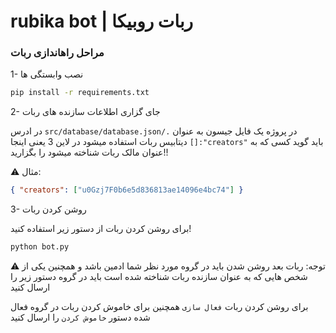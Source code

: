 # rubika bot | ربات روبیکا

### مراحل راهاندازی ربات

1- نصب وابستگی ها

```bash
pip install -r requirements.txt
```

2- جای گزاری اطلاعات سازنده های ربات

در ادرس `src/database/database.json/.` در پروژه یک فایل جیسون به عنوان دیتابیس ربات استفاده میشود در لاین 3 یعنی اینجا `[]:"creators"` باید گوید کسی که به عنوان مالک ربات شناخته میشود را بگزارید!!

⚠️ مثال:

```json
{ "creators": ["u0Gzj7F0b6e5d836813ae14096e4bc74"] }
```

3- روشن کردن ربات

برای روشن کردن ربات از دستور زیر استفاده کنید!

```bash
python bot.py
```

⚠️ توجه: ربات بعد روشن شدن باید در گروه مورد نظر شما ادمین باشد و همچنین یکی از شخص هایی که به عنوان سازنده ربات شناخته شده است باید در گروه دستور زیر را ارسال کنید

برای روشن کردن ربات `فعال سازی` همچنین برای خاموش کردن ربات در گروه فعال شده دستور `خاموش کردن` را ارسال کنید
